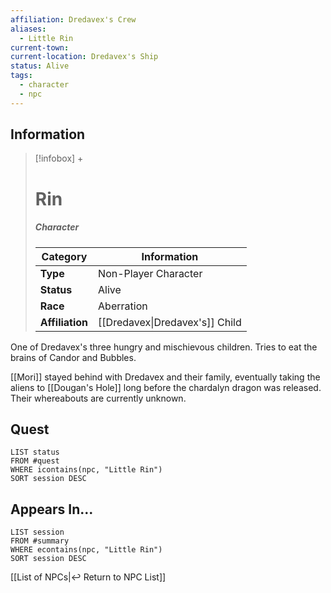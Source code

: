 ```yaml
---
affiliation: Dredavex's Crew
aliases:
  - Little Rin
current-town: 
current-location: Dredavex's Ship
status: Alive
tags:
  - character
  - npc
---
```


## Information
> [!infobox] +
> # Rin
> ##### Character
> | Category | Information |
> | ---- | ---- |
> | **Type** | Non-Player Character |
> | **Status** | Alive |
> | **Race** | Aberration |
> | **Affiliation** | [[Dredavex\|Dredavex's]] Child |

One of Dredavex's three hungry and mischievous children. Tries to eat the brains of Candor and Bubbles.

[[Mori]] stayed behind with Dredavex and their family, eventually taking the aliens to [[Dougan's Hole]] long before the chardalyn dragon was released. Their whereabouts are currently unknown.

## Quest

```dataview
LIST status
FROM #quest 
WHERE icontains(npc, "Little Rin")
SORT session DESC
```

## Appears In...
```dataview
LIST session
FROM #summary
WHERE econtains(npc, "Little Rin")
SORT session DESC
```

[[List of NPCs|↩️ Return to NPC List]]